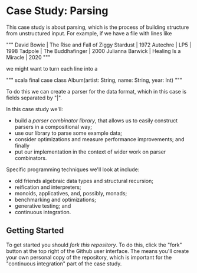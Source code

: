 # Case Study: Parsing

This case study is about parsing, which is the process of building structure from unstructured input. For example, if we have a file with lines like

"""
David Bowie | The Rise and Fall of Ziggy Stardust | 1972
Autechre | LP5 | 1998
Tadpole | The Buddhafinger | 2000
Julianna Barwick | Healing Is a Miracle | 2020
"""

we might want to turn each line into a

""" scala
final case class Album(artist: String, name: String, year: Int)
"""

To do this we can create a parser for the data format, which in this case is fields separated by "|".

In this case study we'll:

- build a _parser combinator library_, that allows us to easily construct parsers in a compositional way;
- use our library to parse some example data;
- consider optimizations and measure performance improvements; and finally
- put our implementation in the context of wider work on parser combinators.

Specific programming techniques we'll look at include:

- old friends algebraic data types and structural recursion;
- reification and interpreters;
- monoids, applicatives, and, possibly, monads;
- benchmarking and optimizations;
- generative testing; and
- continuous integration.

## Getting Started

To get started you should _fork this repository_. To do this, click the "fork" button at the top right of the Github user interface. The means you'll create your own personal copy of the repository, which is important for the "continuous integration" part of the case study.
